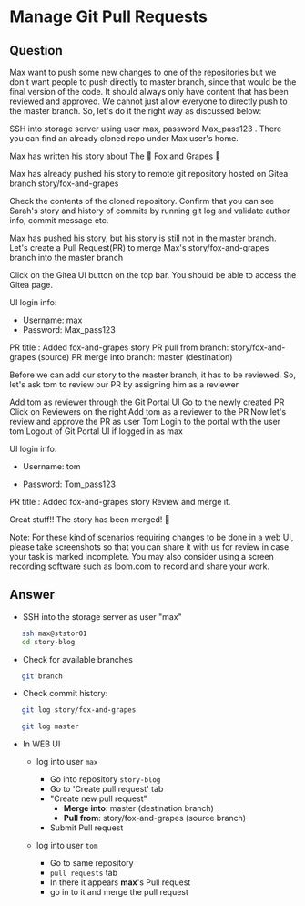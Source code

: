 # Manage Git Pull Requests

## Question

Max want to push some new changes to one of the repositories but we don't want people to push directly to master branch, since that would be the final version of the code. It should always only have content that has been reviewed and approved. We cannot just allow everyone to directly push to the master branch. So, let's do it the right way as discussed below:


SSH into storage server using user max, password Max_pass123 . There you can find an already cloned repo under Max user's home.


Max has written his story about The 🦊 Fox and Grapes 🍇


Max has already pushed his story to remote git repository hosted on Gitea branch story/fox-and-grapes


Check the contents of the cloned repository. Confirm that you can see Sarah's story and history of commits by running git log and validate author info, commit message etc.

Max has pushed his story, but his story is still not in the master branch. Let's create a Pull Request(PR) to merge Max's story/fox-and-grapes branch into the master branch

Click on the Gitea UI button on the top bar. You should be able to access the Gitea page.

UI login info:
- Username: max
- Password: Max_pass123

PR title : Added fox-and-grapes story
PR pull from branch: story/fox-and-grapes (source)
PR merge into branch: master (destination)

Before we can add our story to the master branch, it has to be reviewed. So, let's ask tom to review our PR by assigning him as a reviewer

Add tom as reviewer through the Git Portal UI
Go to the newly created PR
Click on Reviewers on the right
Add tom as a reviewer to the PR
Now let's review and approve the PR as user Tom
Login to the portal with the user tom
Logout of Git Portal UI if logged in as max

UI login info:

- Username: tom

- Password: Tom_pass123

PR title : Added fox-and-grapes story
Review and merge it.

Great stuff!! The story has been merged! 👏

Note: For these kind of scenarios requiring changes to be done in a web UI, please take screenshots so that you can share it with us for review in case your task is marked incomplete. You may also consider using a screen recording software such as loom.com to record and share your work.

## Answer

- SSH into the storage server as user "max"
```bash
   ssh max@ststor01
   cd story-blog
```

- Check for available branches
```bash
   git branch
```

- Check commit history:
```bash
   git log story/fox-and-grapes 

   git log master
```

- In WEB UI
  - log into user `max` 
    - Go into repository `story-blog`
    - Go to 'Create pull request' tab
    - "Create new pull request"
      - **Merge into**: master (destination branch)
      - **Pull from**: story/fox-and-grapes (source branch)
    - Submit Pull request

  - log into user `tom`
    - Go to same repository
    - `pull requests` tab
    - In there it appears **max**'s Pull request
    - go in to it and merge the pull request 
